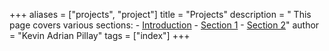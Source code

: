 +++
aliases = ["projects", "project"]
title = "Projects"
description = "
    This page covers various sections:
    - [Introduction](#game-server-host)
    - [Section 1](#section-1)
    - [Section 2](#section-2)"
author = "Kevin Adrian Pillay"
tags = ["index"]
+++
